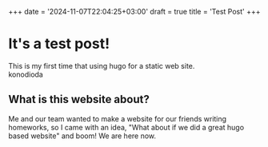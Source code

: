 +++
date = '2024-11-07T22:04:25+03:00'
draft = true
title = 'Test Post'
+++

# It's a test post!

This is my first time that using hugo for a static web site.  
konodioda

## What is this website about?

Me and our team wanted to make a website for our friends writing  
homeworks, so I came with an idea, "What about if we did a great hugo  
based website" and boom! We are here now.
